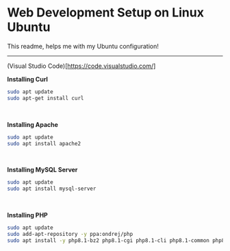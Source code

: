 # Web Development Setup on Linux Ubuntu

This readme, helps me with my Ubuntu configuration!

<hr>

(Visual Studio Code)[https://code.visualstudio.com/]

**Installing Curl**

```sh
sudo apt update
sudo apt-get install curl
```

<br>

**Installing Apache**

```sh
sudo apt update
sudo apt install apache2
```

<br>

**Installing MySQL Server**

```sh
sudo apt update
sudo apt install mysql-server
```

<br>

**Installing PHP**

```sh
sudo apt update
sudo add-apt-repository -y ppa:ondrej/php
sudo apt install -y php8.1-bz2 php8.1-cgi php8.1-cli php8.1-common php8.1-curl php8.1-dev php8.1-enchant php8.1-fpm php8.1-gd php8.1-gmp php8.1-imap php8.1-intl php8.1-ldap php8.1-mysql php8.1-odbc php8.1-opcache php8.1-pgsql php8.1-phpdbg php8.1-pspell php8.1-readline php8.1-sybase php8.1-tidy php8.1-xmlrpc php8.1-xsl php8.1-sqlite3 php8.1-mbstring php8.1-bcmath php8.1-soap php8.1-zip php8.1-xdebug php8.1-redis php8.1-igbinary php8.1-imagick
```

